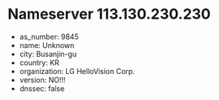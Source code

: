# Nameserver 113.130.230.230

* as_number: 9845
* name: Unknown
* city: Busanjin-gu
* country: KR
* organization: LG HelloVision Corp.
* version: NO!!!
* dnssec: false
